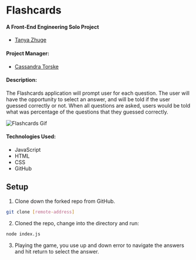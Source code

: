 # Flashcards
#### A Front-End Engineering Solo Project
- [Tanya Zhuge](https://github.com/tanyazhuge)

#### Project Manager:
- [Cassandra Torske](https://github.com/CassandraGoose)

#### Description:
The Flashcards application will prompt user for each question. The user will have the opportunity to select an answer, and will be told if the user guessed correctly or not. When all questions are asked, users would be told what was percentage of the questions that they guessed correctly.

![Flashcards Gif](https://media.giphy.com/media/DmL1fKa48cLuBmm5qK/giphy.gif)

#### Technologies Used:
- JavaScript
- HTML
- CSS
- GitHub

## Setup
1. Clone down the forked repo from GitHub.  
```bash
git clone [remote-address]
```
2. Cloned the repo, change into the directory and run:

```bash
node index.js
```
3. Playing the game, you use up and down error to navigate the answers and hit return to select the answer.
